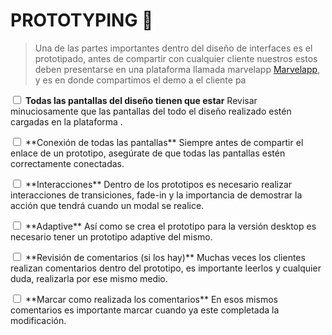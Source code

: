 # PROTOTYPING  🚀
> Una de las partes importantes dentro del diseño de interfaces es el prototipado, antes de compartir con cualquier cliente nuestros estos deben presentarse en una plataforma llamada marvelapp [Marvelapp](http://www.marvelapp.com), y es en donde compartimos el demo a el cliente pa

<input type="checkbox" name=""> **Todas las pantallas del diseño tienen que estar** <span class="text-grey italic">Revisar minuciosamente que las pantallas del todo el diseño realizado estén cargadas en la plataforma .</span>
<p><input type="checkbox" name=""> **Conexión de todas las pantallas** <span class="text-grey italic">Siempre antes de compartir el enlace de un prototipo, asegúrate de que todas las pantallas estén correctamente conectadas.</span></p>
<p><input type="checkbox" name=""> **Interacciones** <span class="text-grey italic">Dentro de los prototipos es necesario realizar interacciones de transiciones, fade-in y la importancia de demostrar la acción que tendrá cuando un modal se realice.</span></p>
<p><input type="checkbox" name=""> **Adaptive** <span class="text-grey italic">Así como se crea el prototipo para la versión desktop es necesario tener un prototipo adaptive del mismo.</span></p>
<p><input type="checkbox" name=""> **Revisión de comentarios (si los hay)** <span class="text-grey italic">Muchas veces los clientes realizan comentarios dentro del prototipo, es importante leerlos y cualquier duda, realizarla por ese mismo medio.</span></p>
<p><input type="checkbox" name=""> **Marcar como realizada los comentarios** <span class="text-grey italic">En esos mismos comentarios es importante marcar cuando ya este completada la modificación.</span></p>
